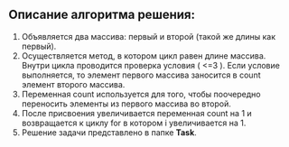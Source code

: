 ## Описание алгоритма решения:
1. Объявляется два массива: первый и второй (такой же длины как первый). 
2. Осуществляется метод, в котором цикл равен длине массива. Внутри цикла проводится проверка условия ( <=3 ). Если условие выполняется, то элемент первого массива заносится в count элемент второго массива. 
3. Переменная count используется для того, чтобы поочередно переносить элементы из первого массива во второй. 
4. После присвоения увеличивается переменная count на 1 и возвращается к циклу for в котором i увеличивается на 1.
5. Решение задачи представлено в папке **Task**.
